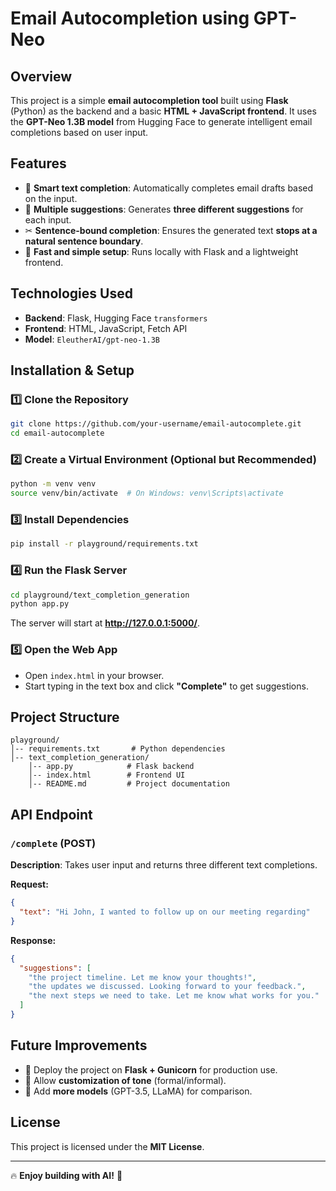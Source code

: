 # Email Autocompletion using GPT-Neo

## Overview
This project is a simple **email autocompletion tool** built using **Flask** (Python) as the backend and a basic **HTML + JavaScript frontend**. It uses the **GPT-Neo 1.3B model** from Hugging Face to generate intelligent email completions based on user input.

## Features
- 📝 **Smart text completion**: Automatically completes email drafts based on the input.
- 🔄 **Multiple suggestions**: Generates **three different suggestions** for each input.
- ✂ **Sentence-bound completion**: Ensures the generated text **stops at a natural sentence boundary**.
- 🚀 **Fast and simple setup**: Runs locally with Flask and a lightweight frontend.

## Technologies Used
- **Backend**: Flask, Hugging Face `transformers`
- **Frontend**: HTML, JavaScript, Fetch API
- **Model**: `EleutherAI/gpt-neo-1.3B`

## Installation & Setup

### 1️⃣ Clone the Repository
```bash
git clone https://github.com/your-username/email-autocomplete.git
cd email-autocomplete
```

### 2️⃣ Create a Virtual Environment (Optional but Recommended)
```bash
python -m venv venv
source venv/bin/activate  # On Windows: venv\Scripts\activate
```

### 3️⃣ Install Dependencies
```bash
pip install -r playground/requirements.txt
```

### 4️⃣ Run the Flask Server
```bash
cd playground/text_completion_generation
python app.py
```
The server will start at **http://127.0.0.1:5000/**.

### 5️⃣ Open the Web App
- Open `index.html` in your browser.
- Start typing in the text box and click **"Complete"** to get suggestions.

## Project Structure
```
playground/
│-- requirements.txt       # Python dependencies
│-- text_completion_generation/
    │-- app.py            # Flask backend
    │-- index.html        # Frontend UI
    │-- README.md         # Project documentation
```

## API Endpoint
### `/complete` (POST)
**Description**: Takes user input and returns three different text completions.

**Request:**
```json
{
  "text": "Hi John, I wanted to follow up on our meeting regarding"
}
```

**Response:**
```json
{
  "suggestions": [
    "the project timeline. Let me know your thoughts!",
    "the updates we discussed. Looking forward to your feedback.",
    "the next steps we need to take. Let me know what works for you."
  ]
}
```

## Future Improvements
- 🔹 Deploy the project on **Flask + Gunicorn** for production use.
- 🔹 Allow **customization of tone** (formal/informal).
- 🔹 Add **more models** (GPT-3.5, LLaMA) for comparison.

## License
This project is licensed under the **MIT License**.

---
🔥 **Enjoy building with AI!** 🚀


